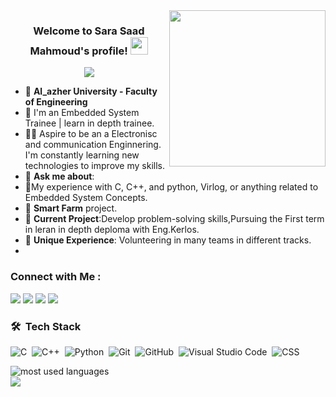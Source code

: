 
<img width="250" align="right" src="https://c.tenor.com/_DOBjnGspYAAAAAM/code-coding.gif">

<h3 align="center">
  Welcome to Sara Saad Mahmoud's profile!
  <img src="https://media.giphy.com/media/hvRJCLFzcasrR4ia7z/giphy.gif" width="28">
</h3>

<!-- Typing SVG by DenverCoder1 - https://github.com/DenverCoder1/readme-typing-svg -->
<p align="center">
  <a href="https://github.com/DenverCoder1/readme-typing-svg"><img src="https://readme-typing-svg.herokuapp.com/?lines=.Embedded%20System%20Trainee;Always%20learning%20new%20things&font=Fira%20Code&center=true&width=440&height=45&color=f75c7e&vCenter=true&size=22"></a>
</p> 

- 🏢 **Al_azher University - Faculty of Engineering**
- 🏢 I'm an Embedded System Trainee | learn in depth trainee.
- 👨‍💻 Aspire to be an a Electronisc and communication Enginnering. I'm constantly learning new technologies to improve my skills.
- 💬 **Ask me about**:
- 🎯My experience with C, C++, and python, Virlog, or anything related to Embedded System Concepts.
- 🎯 **Smart Farm** project.
- 🌟 **Current Project**:Develop problem-solving skills,Pursuing the First term in leran in depth deploma with Eng.Kerlos.
- 🌟 **Unique Experience**: Volunteering in many teams in different tracks.
- 
### Connect with Me :

<a href="https://www.linkedin.com/in/sara-saad-b7565a2b9/" target="_blank"><img src="https://img.shields.io/badge/-Sara%20Saad-0077B5?style=for-the-badge&logo=Linkedin&logoColor=white"/></a>
<a href="https://codeforces.com/profile/Sara_Saad_Mahmoud"><img src="https://img.shields.io/badge/-Sara%20Saad-0077B5?style=for-the-badge&logo=Codforces&logoColor=white"/></a>
<a href="https://www.hackerrank.com/profile/sarasaadmahmoud1"><img src="https://img.shields.io/badge/-Sara%20Saad-0077B5?style=for-the-badge&logo=hakerrank&logoColor=white"/></a>
<a href="Sarasaadmahmoud146@gmail.com"><img src="https://img.shields.io/badge/-Sara%20Saad-0077B5?style=for-the-badge&logo=gmail&logoColor=white"/></a>

### 🛠 &nbsp;Tech Stack
![C](https://img.shields.io/badge/-C-05122A?style=flat&logo=C)&nbsp;
![C++](https://img.shields.io/badge/-C++-05122A?style=flat&logo=C++)&nbsp;
![Python](https://img.shields.io/badge/-Python%20-05122A?style=flat&logo=python)&nbsp;
![Git](https://img.shields.io/badge/-Git-05122A?style=flat&logo=git)&nbsp;
![GitHub](https://img.shields.io/badge/-GitHub-05122A?style=flat&logo=github)&nbsp;
![Visual Studio Code](https://img.shields.io/badge/-Visual%20Studio%20Code-05122A?style=flat&logo=visual-studio-code&logoColor=007ACC)&nbsp;
![CSS](https://img.shields.io/badge/-CSS-05122A?style=flat&logo=CSS3&logoColor=1572B6)&nbsp;






<img align="left" src="https://github-readme-stats.vercel.app/api/top-langs?username=BasmalaMohamad&show_icons=true&locale=en&layout=compact&theme=radical" alt="most used languages" />
<br>
<a href="https://komarev.com/ghpvc/?username=yousefdergham&style=for-the-badge">
    <img src="https://komarev.com/ghpvc/?username=yousefdergham&style=for-the-badge">
</a>
